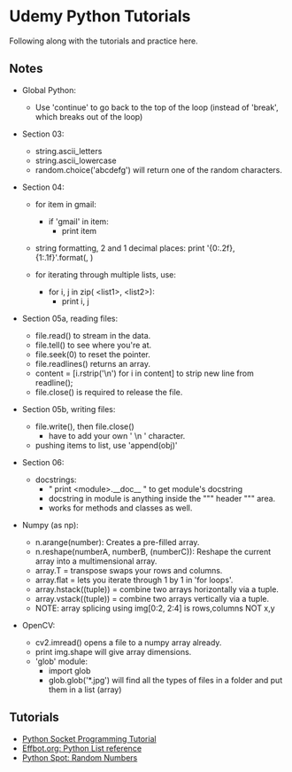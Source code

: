 # Udemy Python Tutorials
Following along with the tutorials and practice here.

## Notes
- Global Python:
    - Use 'continue' to go back to the top of the loop (instead of 'break', which breaks out of the loop)
- Section 03:
    - string.ascii_letters
    - string.ascii_lowercase
    - random.choice('abcdefg') will return one of the random characters.
    
- Section 04:
    - for item in gmail:
        - if 'gmail' in item:
            - print item
     
    - string formatting, 2 and 1 decimal places: print '{0:.2f}, {1:.1f}'.format(<value1>, <value2>)
    
    - for iterating through multiple lists, use:
        - for i, j in zip( \<list1\>, \<list2\>):
            - print i, j
    
- Section 05a, reading files:
    - file.read() to stream in the data.
    - file.tell() to see where you're at.
    - file.seek(0) to reset the pointer.
    - file.readlines() returns an array.
    - content = [i.rstrip('\n') for i in content] to strip new line from readline();
    - file.close() is required to release the file.
    
- Section 05b, writing files:
    - file.write(), then file.close()
        - have to add your own ' \n ' character.
    - pushing items to list, use 'append(obj)'
    
- Section 06:
    - docstrings: 
        - " print \<module\>.\_\_doc\_\_ " to get module's docstring
        - docstring in module is anything inside the """ header """ area.
        - works for methods and classes as well.


- Numpy (as np):
    - n.arange(number): Creates a pre-filled array.
    - n.reshape(numberA, numberB, (numberC)): Reshape the current array into a multimensional array.
    - array.T = transpose swaps your rows and columns.
    - array.flat = lets you iterate through 1 by 1 in 'for loops'.
    - array.hstack((tuple)) = combine two arrays horizontally via a tuple.
    - array.vstack((tuple)) = combine two arrays vertically via a tuple.
    - NOTE: array splicing using img[0:2, 2:4] is rows,columns NOT x,y
    
    
- OpenCV:
    - cv2.imread() opens a file to a numpy array already.
    - print img.shape will give array dimensions.
    - 'glob' module:
        - import glob
        - glob.glob('*.jpg') will find all the types of files in a folder and put them in a list (array)
    

## Tutorials
- [Python Socket Programming Tutorial](http://www.binarytides.com/python-socket-programming-tutorial/)
- [Effbot.org: Python List reference](http://effbot.org/zone/python-list.htm)
- [Python Spot: Random Numbers](https://pythonspot.com/en/random-numbers/)